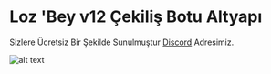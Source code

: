 # Loz 'Bey v12 Çekiliş Botu Altyapı

Sizlere Ücretsiz Bir Şekilde Sunulmuştur [Discord](https://discord.gg/cqah3FjXPa) Adresimiz.

![alt text](https://i.hizliresim.com/MuxgnU.png)
